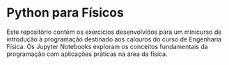 # Python para Físicos

Este repositório contém os exercícios desenvolvidos para um minicurso de introdução à programação destinado aos calouros do curso de Engenharia Física. Os Jupyter Notebooks exploram os conceitos fundamentais da programação com aplicações práticas na área da física.
  
